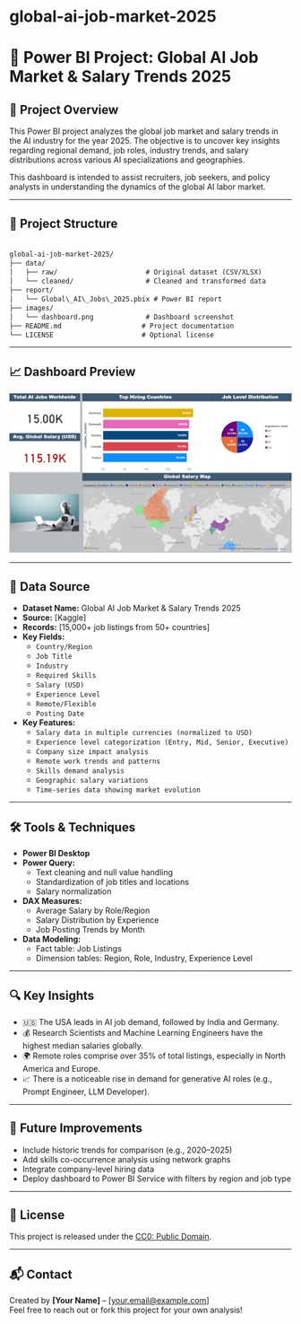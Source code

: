 # global-ai-job-market-2025
# 🤖 Power BI Project: Global AI Job Market & Salary Trends 2025

## 📌 Project Overview

This Power BI project analyzes the global job market and salary trends in the AI industry for the year 2025. The objective is to uncover key insights regarding regional demand, job roles, industry trends, and salary distributions across various AI specializations and geographies.

This dashboard is intended to assist recruiters, job seekers, and policy analysts in understanding the dynamics of the global AI labor market.

---

## 📁 Project Structure

```

global-ai-job-market-2025/
├── data/
│   ├── raw/                      # Original dataset (CSV/XLSX)
│   └── cleaned/                  # Cleaned and transformed data
├── report/
│   └── Global\_AI\_Jobs\_2025.pbix # Power BI report
├── images/
│   └── dashboard.png             # Dashboard screenshot
├── README.md                    # Project documentation
└── LICENSE                      # Optional license

```

---

## 📈 Dashboard Preview

![Dashboard Screenshot](images/dashboard.png)

---

## 🧮 Data Source

- **Dataset Name:** Global AI Job Market & Salary Trends 2025
- **Source:** [Kaggle]
- **Records:** [15,000+ job listings from 50+ countries]
- **Key Fields:**
  - `Country/Region`
  - `Job Title`
  - `Industry`
  - `Required Skills`
  - `Salary (USD)`
  - `Experience Level`
  - `Remote/Flexible`
  - `Posting Date`
- **Key Features:**
  - `Salary data in multiple currencies (normalized to USD)`
  - `Experience level categorization (Entry, Mid, Senior, Executive)`
  - `Company size impact analysis`
  - `Remote work trends and patterns`
  - `Skills demand analysis`
  - `Geographic salary variations`
  - `Time-series data showing market evolution`
    
---

## 🛠️ Tools & Techniques

- **Power BI Desktop**
- **Power Query:**
  - Text cleaning and null value handling
  - Standardization of job titles and locations
  - Salary normalization
- **DAX Measures:**
  - Average Salary by Role/Region
  - Salary Distribution by Experience
  - Job Posting Trends by Month
- **Data Modeling:**
  - Fact table: Job Listings
  - Dimension tables: Region, Role, Industry, Experience Level

---

## 🔍 Key Insights

- 🇺🇸 The USA leads in AI job demand, followed by India and Germany.
- 💰 Research Scientists and Machine Learning Engineers have the highest median salaries globally.
- 🌍 Remote roles comprise over 35% of total listings, especially in North America and Europe.
- 📈 There is a noticeable rise in demand for generative AI roles (e.g., Prompt Engineer, LLM Developer).

---

## 🧭 Future Improvements

- Include historic trends for comparison (e.g., 2020–2025)
- Add skills co-occurrence analysis using network graphs
- Integrate company-level hiring data
- Deploy dashboard to Power BI Service with filters by region and job type

---

## 📜 License

This project is released under the [CC0: Public Domain](LICENSE).

---

## 📬 Contact

Created by **[Your Name]** – [your.email@example.com]  
Feel free to reach out or fork this project for your own analysis!
```
